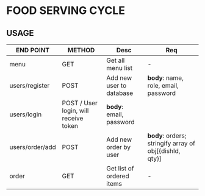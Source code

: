 # FOOD SERVING CYCLE

## USAGE

END POINT  |  METHOD  |  Desc  |  Req
-----------|----------|--------|-------
menu  |  GET  |  Get all menu list  |  -
users/register  |  POST  |  Add new user to database  |  **body**: name, role, email, password
users/login  |  POST  / User login, will receive token  |  **body**: email, password
users/order/add  |  POST  |  Add new order by user  |  **body**: orders; stringify array of obj[{dishId, qty}]
order  |  GET  |  Get list of ordered items  |  -